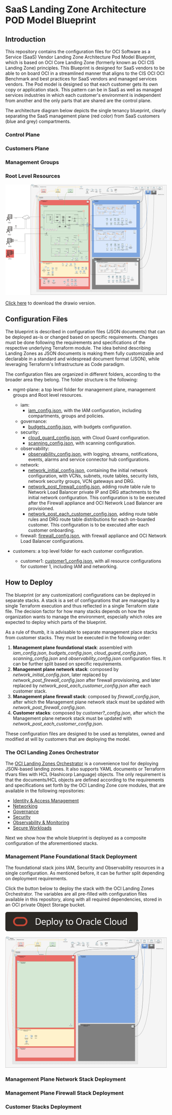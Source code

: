 # SaaS Landing Zone Architecture POD Model Blueprint

## Introduction

This repository contains the configuration files for OCI Software as a Service (SaaS) Vendor Landing Zone Architecture Pod Model Blueprint, which is based on OCI Core Landing Zone (formerly known as OCI CIS Landing Zone) principles. This Blueprint is designed for SaaS vendors to be able to on board OCI in a streamlined manner that aligns to the CIS OCI OCI Benchmark and best practices for SaaS vendors and managed services vendors.  The Pod model is designed so that each customer gets its own copy or application stack.  This pattern can be in SaaS as well as managed services industries in which each customer's environment is independent from another and the only parts that are shared are the control plane. 

The architecture diagram below depicts the single tenancy blueprint, clearly separating the SaaS management plane (red color) from SaaS customers (blue and grey) compartments.

### Control Plane

### Customers Plane

### Management Groups

### Root Level Resources

![SaaS-pod-architecture](images/SaaS-pod-architecture.png)

[Click here](./images/SaaS-pod-architecture.drawio) to download the drawio version.

## Configuration Files

The blueprint is described in configuration files (JSON documents) that can be deployed as-is or changed based on specific requirements. Changes must be done following the requirements and specifications of the respective underlying Terraform module. The idea behind describing Landing Zones as JSON documents is making them fully customizable and declarable in a standard and widespread document format (JSON), while leveraging Terraform's Infrastructure as Code paradigm.

The configuration files are organized in different folders, according to the broader area they belong. The folder structure is the following:

- mgmt-plane: a top level folder for management plane, management groups and Root level resources.
    - iam: 
        - [iam_config.json](./mgmt-plane/iam/iam_config.json), with the IAM configuration, including compartments, groups and policies.
    - governance: 
        - [budgets_config.json](./mgmt-plane/governance/budgets_config.json), with budgets configuration.
    - security: 
        - [cloud_guard_config.json](./mgmt-plane/security/cloud_guard_config.json), with Cloud Guard configuration.
        - [scanning_config.json](./mgmt-plane/security/scanning_config.json), with scanning configuration.
    - observability: 
        - [observability_config.json](./mgmt-plane/observability/observability_config.json), with logging, streams, notifications, events, alarms and service connector hub configurations.
    - network: 
        - [network_initial_config.json](./mgmt-plane/network/network_initial_config.json), containing the initial network configuration, with VCNs, subnets, route tables, security lists, network security groups, VCN gateways and DRG.
        - [network_post_firewall_config.json](./mgmt-plane/network/network_post_firewall_config.json), adding route table rule to Network Load Balancer private IP and DRG attachments to the initial network configuration. This configuration is to be executed after the Firewall appliance and OCI Network Load Balancer are provisioned.
        - [network_post_each_customer_config.json](./mgmt-plane/network/network_post_each_customer_config.json), adding route table rules and DRG route table distributions for each on-boarded customer. This configuration is to be executed after each customer onboarding.
    - firewall: [firewall_config.json](./mgmt-plane/firewall/firewall_config.json), with firewall appliance and OCI Network Load Balancer configurations.

- customers: a top level folder for each customer configuration.
    - customer1: [customer1_config.json](./customers/customer1/customer1_config.json), with all resource configurations for customer 1, including IAM and networking.

## How to Deploy

The blueprint (or any customization) configurations can be deployed in separate stacks. A stack is a set of configurations that are managed by a single Terraform execution and thus reflected in a single Terraform state file. The decision factor for how many stacks depends on how the organization wants to manage the environment, especially which roles are expected to deploy which parts of the blueprint. 

As a rule of thumb, it is advisable to separate management place stacks from customer stacks. They must be executed in the following order:

1. **Management plane foundational stack**: assembled with *iam_config.json*, *budgets_config.json*, *cloud_guard_config.json*, *scanning_config.json* and *observability_config.json* configuration files. It can be further split based on specific requirements.
2. **Management plane network stack**: composed by *network_initial_config.json*, later replaced by *network_post_firewall_config.json* after firewall provisioning, and later replaced by *network_post_each_customer_config.json* after each customer stack.
3. **Management plane firewall stack**: composed by *firewall_config.json*, after which the Management plane network stack must be updated with *network_post_firewall_config.json*.
4. **Customer stacks**: composed by *customer?_config.json*, after which the Management plane network stack must be updated with *network_post_each_customer_config.json*.

These configuration files are designed to be used as templates, owned and modified at will by customers that are deploying the model. 

### The OCI Landing Zones Orchestrator

The [OCI Landing Zones Orchestrator](https://github.com/oracle-quickstart/terraform-oci-landing-zones-orchestrator) is a convenience tool for deploying JSON-based landing zones. It also supports YAML documents or Terraform tfvars files with HCL (Hashicorp Language) objects. The only requirement is that the documents/HCL objects are defined according to the requirements and specifications set forth by the OCI Landing Zone core modules, that are available in the following repositories:

- [Identity & Access Management](https://github.com/oracle-quickstart/terraform-oci-cis-landing-zone-iam)
- [Networking](https://github.com/oracle-quickstart/terraform-oci-cis-landing-zone-networking)
- [Governance](https://github.com/oracle-quickstart/terraform-oci-cis-landing-zone-governance)
- [Security](https://github.com/oracle-quickstart/terraform-oci-cis-landing-zone-security)
- [Observability & Monitoring](https://github.com/oracle-quickstart/terraform-oci-cis-landing-zone-observability)
- [Secure Workloads](https://github.com/oracle-quickstart/terraform-oci-secure-workloads)

Next we show how the whole blueprint is deployed as a composite configuration of the aforementioned stacks.

### Management Plane Foundational Stack Deployment

The foundational stack joins IAM, Security and Observability resources in a single configuration. As mentioned before, it can be further split depending on deployment requirements. 

Click the button below to deploy the stack with the OCI Landing Zones Orchestrator. The variables are all pre-filled with configuration files available in this repository, along with all required dependencies, stored in an OCI private Object Storage bucket.

[![Deploy_To_OCI](./images/DeployToOCI.svg)](https://cloud.oracle.com/resourcemanager/stacks/create?zipUrl=https://github.com/oracle-quickstart/terraform-oci-landing-zones-orchestrator/archive/refs/heads/urls-dep-source.zip&zipUrlVariables={"input_config_files_urls":"https://raw.githubusercontent.com/oracle-quickstart/terraform-oci-landing-zones-orchestrator/main/examples/vision/iam/config/iam-config.json","url_dependency_source_oci_bucket":"SaaS-terraform-runtime-bucket","url_dependency_source":"ocibucket","url_dependency_source_oci_objects":"bootstrap/compartments_output.json","save_output":true,"oci_object_prefix":"iam/output"})

![SaaS-pod-architecture-mgmt-plane-foundational](images/SaaS-pod-architecture-mgmt-plane-foundational.png)

### Management Plane Network Stack Deployment

### Management Plane Firewall Stack Deployment

### Customer Stacks Deployment

